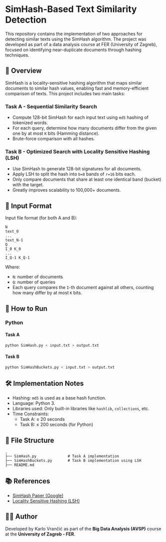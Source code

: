 # SimHash-Based Text Similarity Detection

This repository contains the implementation of two approaches for detecting similar texts using the SimHash algorithm. The project was developed as part of a data analysis course at FER (University of Zagreb), focused on identifying near-duplicate documents through hashing techniques.

## 📌 Overview

SimHash is a locality-sensitive hashing algorithm that maps similar documents to similar hash values, enabling fast and memory-efficient comparison of texts. This project includes two main tasks:

### Task A - Sequential Similarity Search
- Compute 128-bit SimHash for each input text using `md5` hashing of tokenized words.
- For each query, determine how many documents differ from the given one by at most `K` bits (Hamming distance).
- Brute-force comparison with all hashes.

### Task B - Optimized Search with Locality Sensitive Hashing (LSH)
- Use SimHash to generate 128-bit signatures for all documents.
- Apply LSH to split the hash into `b=8` bands of `r=16` bits each.
- Only compare documents that share at least one identical band (bucket) with the target.
- Greatly improves scalability to 100,000+ documents.

## 🧪 Input Format

Input file format (for both A and B):

```
N
text_0
...
text_N-1
Q
I_0 K_0
...
I_Q-1 K_Q-1
```

Where:
- `N`: number of documents
- `Q`: number of queries
- Each query compares the `I`-th document against all others, counting how many differ by at most `K` bits.

## 🚀 How to Run

### Python

#### Task A
```bash
python SimHash.py < input.txt > output.txt
```

#### Task B
```bash
python SimHashBuckets.py < input.txt > output.txt
```

## 🛠 Implementation Notes

- Hashing: `md5` is used as a base hash function.
- Language: Python 3.
- Libraries used: Only built-in libraries like `hashlib`, `collections`, etc.
- Time Constraints:
  - Task A: ≤ 20 seconds
  - Task B: ≤ 200 seconds (for Python)

## 📁 File Structure

```
.
├── SimHash.py              # Task A implementation
├── SimHashBuckets.py       # Task B implementation using LSH
├── README.md
```

## 📚 References

- [SimHash Paper (Google)](https://www.fer.unizg.hr/_download/repository/AVSP_01_Near_Duplicates_Simhash.pdf)
- [Locality Sensitive Hashing (LSH)](https://www.fer.unizg.hr/_download/repository/AVSP_02_Finding_Similar_Items.pdf)

## 👨‍🎓 Author

Developed by Karlo Vrančić as part of the **Big Data Analysis (AVSP)** course at the **University of Zagreb - FER**.